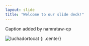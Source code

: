 ```yaml
---
layout: slide
title: "Welcome to our slide deck!"
---
```


Caption added by namrataw-cp

![luchadortocat](https://octodex.github.com/images/luchadortocat.png)
{: .center}
